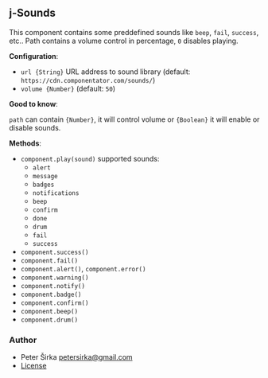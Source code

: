 ## j-Sounds

This component contains some preddefined sounds like `beep`, `fail`, `success`, etc.. Path contains a volume control in percentage, `0` disables playing.

__Configuration__:

- `url {String}` URL address to sound library (default: `https://cdn.componentator.com/sounds/`)
- `volume {Number}` (default: `50`)

__Good to know__:

`path` can contain `{Number}`, it will control volume or `{Boolean}` it will enable or disable sounds.

__Methods__:

- `component.play(sound)` supported sounds:
	- `alert`
	- `message`
	- `badges`
	- `notifications`
	- `beep`
	- `confirm`
	- `done`
	- `drum`
	- `fail`
	- `success`
- `component.success()`
- `component.fail()`
- `component.alert()`, `component.error()`
- `component.warning()`
- `component.notify()`
- `component.badge()`
- `component.confirm()`
- `component.beep()`
- `component.drum()`

### Author

- Peter Širka <petersirka@gmail.com>
- [License](https://www.totaljs.com/license/)
